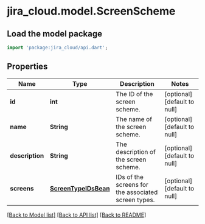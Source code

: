 # jira_cloud.model.ScreenScheme

## Load the model package
```dart
import 'package:jira_cloud/api.dart';
```

## Properties
Name | Type | Description | Notes
------------ | ------------- | ------------- | -------------
**id** | **int** | The ID of the screen scheme. | [optional] [default to null]
**name** | **String** | The name of the screen scheme. | [optional] [default to null]
**description** | **String** | The description of the screen scheme. | [optional] [default to null]
**screens** | [**ScreenTypeIDsBean**](ScreenTypeIDsBean.md) | IDs of the screens for the associated screen types. | [optional] [default to null]

[[Back to Model list]](../README.md#documentation-for-models) [[Back to API list]](../README.md#documentation-for-api-endpoints) [[Back to README]](../README.md)


